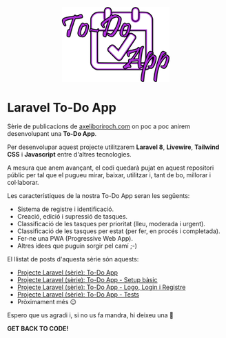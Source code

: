 <div align="center">
    <img src="public/images/to-do-app-logo.png" width="250" alt="Laravel To-Do App logo">
</div>

# Laravel To-Do App

Sèrie de publicacions de [axeliboriroch.com](https://axeliboriroch.com) on poc a poc anirem desenvolupant una **To-Do App**.

Per desenvolupar aquest projecte utilitzarem **Laravel 8**, **Livewire**, **Tailwind CSS** i **Javascript** entre d'altres tecnologies. 

A mesura que anem avançant, el codi quedarà pujat en aquest repositori públic per tal que el pugueu mirar, baixar, utilitzar i, tant de bo, millorar i col·laborar.

Les característiques de la nostra To-Do App seran les següents:

- Sistema de registre i identificació.
- Creació, edició i supressió de tasques.
- Classificació de les tasques per prioritat (lleu, moderada i urgent).
- Classificació de les tasques per estat (per fer, en procés i completada).
- Fer-ne una PWA (Progressive Web App).
- Altres idees que puguin sorgir pel camí ;-)

El llistat de posts d'aquesta sèrie són aquests:
- [Projecte Laravel (sèrie): To-Do App](https://axeliboriroch.com/post/laravel/projecte-laravel-serie-to-do-app)
- [Projecte Laravel (sèrie): To-Do App - Setup bàsic](https://axeliboriroch.com/post/laravel/projecte-laravel-serie-to-do-app-setup-basic)
- [Projecte Laravel (sèrie): To-Do App - Logo, Login i Registre](https://axeliboriroch.com/post/laravel/projecte-laravel-serie-to-do-app-logo-login-i-registre)
- [Projecte Laravel (sèrie): To-Do App - Tests](https://axeliboriroch.com/post/laravel/projecte-laravel-serie-to-do-app-tests)
- Pròximament més 😉

Espero que us agradi i, si no us fa mandra, hi deixeu una 🌟

**GET BACK TO CODE!**
